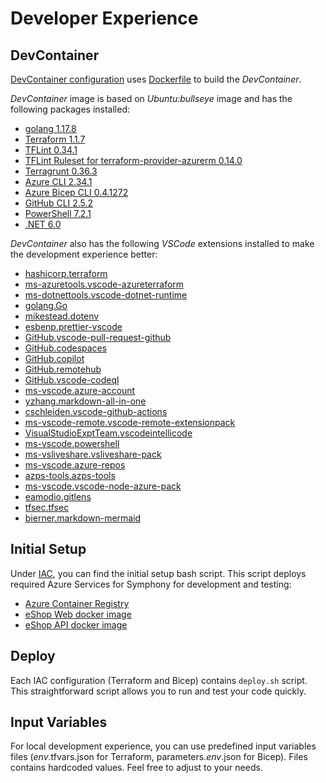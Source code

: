 # Developer Experience

## DevContainer

[DevContainer configuration](./../.devcontainer/devcontainer.json) uses [Dockerfile](./../.devcontainer/Dockerfile) to build the _DevContainer_.

_DevContainer_ image is based on _Ubuntu:bullseye_ image and has the following packages installed:

- [golang 1.17.8](https://go.dev/)
- [Terraform 1.1.7](https://www.terraform.io/)
- [TFLint 0.34.1](https://github.com/terraform-linters/tflint)
- [TFLint Ruleset for terraform-provider-azurerm 0.14.0](https://github.com/terraform-linters/tflint-ruleset-azurerm)
- [Terragrunt 0.36.3](https://terragrunt.gruntwork.io/)
- [Azure CLI 2.34.1](https://docs.microsoft.com/en-us/cli/azure/)
- [Azure Bicep CLI 0.4.1272](https://docs.microsoft.com/en-us/azure/azure-resource-manager/bicep/install)
- [GitHub CLI 2.5.2](https://cli.github.com/)
- [PowerShell 7.2.1](https://github.com/PowerShell/PowerShell)
- [.NET 6.0](https://dotnet.microsoft.com/en-us/download/dotnet)

_DevContainer_ also has the following _VSCode_ extensions installed to make the development experience better:

- [hashicorp.terraform](https://marketplace.visualstudio.com/items?itemName=hashicorp.terraform)
- [ms-azuretools.vscode-azureterraform](https://marketplace.visualstudio.com/items?itemName=ms-azuretools.vscode-azureterraform)
- [ms-dotnettools.vscode-dotnet-runtime](https://marketplace.visualstudio.com/items?itemName=ms-dotnettools.vscode-dotnet-runtime)
- [golang.Go](https://marketplace.visualstudio.com/items?itemName=golang.Go)
- [mikestead.dotenv](https://marketplace.visualstudio.com/items?itemName=mikestead.dotenv)
- [esbenp.prettier-vscode](https://marketplace.visualstudio.com/items?itemName=esbenp.prettier-vscode)
- [GitHub.vscode-pull-request-github](https://marketplace.visualstudio.com/items?itemName=)
- [GitHub.codespaces](https://marketplace.visualstudio.com/items?itemName=GitHub.codespaces)
- [GitHub.copilot](https://marketplace.visualstudio.com/items?itemName=GitHub.copilot)
- [GitHub.remotehub](https://marketplace.visualstudio.com/items?itemName=GitHub.remotehub)
- [GitHub.vscode-codeql](https://marketplace.visualstudio.com/items?itemName=GitHub.vscode-codeql)
- [ms-vscode.azure-account](https://marketplace.visualstudio.com/items?itemName=ms-vscode.azure-account)
- [yzhang.markdown-all-in-one](https://marketplace.visualstudio.com/items?itemName=yzhang.markdown-all-in-one)
- [cschleiden.vscode-github-actions](https://marketplace.visualstudio.com/items?itemName=cschleiden.vscode-github-actions)
- [ms-vscode-remote.vscode-remote-extensionpack](https://marketplace.visualstudio.com/items?itemName=ms-vscode-remote.vscode-remote-extensionpack)
- [VisualStudioExptTeam.vscodeintellicode](https://marketplace.visualstudio.com/items?itemName=VisualStudioExptTeam.vscodeintellicode)
- [ms-vscode.powershell](https://marketplace.visualstudio.com/items?itemName=ms-vscode.powershell)
- [ms-vsliveshare.vsliveshare-pack](https://marketplace.visualstudio.com/items?itemName=ms-vsliveshare.vsliveshare-pack)
- [ms-vscode.azure-repos](https://marketplace.visualstudio.com/items?itemName=ms-vscode.azure-repos)
- [azps-tools.azps-tools](https://marketplace.visualstudio.com/items?itemName=azps-tools.azps-tools)
- [ms-vscode.vscode-node-azure-pack](https://marketplace.visualstudio.com/items?itemName=ms-vscode.vscode-node-azure-pack)
- [eamodio.gitlens](https://marketplace.visualstudio.com/items?itemName=eamodio.gitlens)
- [tfsec.tfsec](https://marketplace.visualstudio.com/items?itemName=tfsec.tfsec)
- [bierner.markdown-mermaid](https://marketplace.visualstudio.com/items?itemName=bierner.markdown-mermaid)

## Initial Setup

Under [IAC](./../IAC/), you can find the initial setup bash script. This script deploys required Azure Services for Symphony for development and testing:

- [Azure Container Registry](https://docs.microsoft.com/en-us/azure/container-registry)
- [eShop Web docker image](https://github.com/dotnet-architecture/eShopOnWeb/tree/main/src/Web)
- [eShop API docker image](https://github.com/dotnet-architecture/eShopOnWeb/tree/main/src/PublicApi)

## Deploy

Each IAC configuration (Terraform and Bicep) contains `deploy.sh` script. This straightforward script allows you to run and test your code quickly.

## Input Variables

For local development experience, you can use predefined input variables files (*env*.tfvars.json for Terraform, parameters.*env*.json for Bicep). Files contains hardcoded values. Feel free to adjust to your needs.
